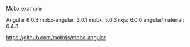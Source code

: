 Mobx example

Angular 6.0.3
mobx-angular: 3.0.1
mobx: 5.0.3
rxjs: 6.0.0
angular/material: 6.4.3


https://github.com/mobxjs/mobx-angular
